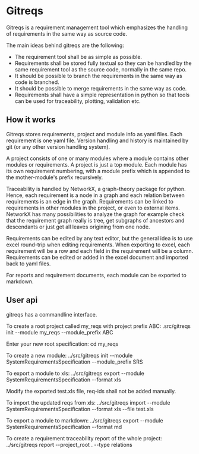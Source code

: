 # Gitreqs

Gitreqs is a requirement management tool which emphasizes the handling of requirements in the same way as source code.

The main ideas behind gitreqs are the following:
  - The requirement tool shall be as simple as possible.
  - Requirements shall be stored fully textual so they can be handled by the same requirement tool as the source code, normally in the same repo.
  - It should be possible to branch the requirements in the same way as code is branched.
  - It should be possible to merge requirements in the same way as code.
  - Requirements shall have a simple representation in python so that tools can be used for traceability, plotting, validation etc.

## How it works
Gitreqs stores requirements, project and module info as yaml files. Each requirement is one yaml file.
Version handling and history is maintained by git (or any other version handling system).

A project consists of one or many modules where a module contains other modules or requirements. A project is just a top module.
Each module has its own requirement numbering, with a module prefix which is appended to the mother-module's prefix recursively.

Traceability is handled by NetworkX, a graph-theory package for python. Hence, each requirement is a node in a graph and each relation between requirements is an edge in the graph. Requirements can be linked to requirements in other modules in the project, or even to external items. NetworkX has many possibilities to analyze the graph for example check that the requirement graph really is tree, get subgraphs of ancestors and descendants or just get all leaves origining from one node.

Requirements can be edited by any text editor, but the general idea is to use excel round-trip when editing requirements. When exporting to excel, each requirement will be a row and each field in the requirement will be a column. Requirements can be edited or added in the excel document and imported back to yaml files.

For reports and requirement documents, each module can be exported to markdown.

## User api
gitreqs has a commandline interface.

To create a root project called my_reqs with project prefix ABC:
  .src/gitreqs init --module my_reqs --module_prefix ABC 

Enter your new root specification:
cd my_reqs

To create a new module:
  ../src/gitreqs init --module SystemRequirementsSpecification --module_prefix SRS 

To export a module to xls:
  ../src/gitreqs export --module SystemRequirementsSpecification --format xls

Modify the exported test.xls file, req-ids shall not be added manually. 

To import the updated reqs from xls:
  ../src/gitreqs import --module SystemRequirementsSpecification --format xls --file test.xls

To export a module to markdown:
  ../src/gitreqs export --module SystemRequirementsSpecification --format md

To create a requirement traceability report of the whole project:
  ../src/gitreqs report --project_root . --type relations
